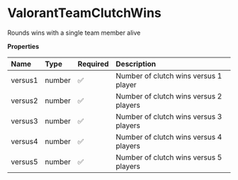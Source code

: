 # ValorantTeamClutchWins

Rounds wins with a single team member alive

**Properties**

| Name    | Type   | Required | Description                            |
| :------ | :----- | :------- | :------------------------------------- |
| versus1 | number | ✅       | Number of clutch wins versus 1 player  |
| versus2 | number | ✅       | Number of clutch wins versus 2 players |
| versus3 | number | ✅       | Number of clutch wins versus 3 players |
| versus4 | number | ✅       | Number of clutch wins versus 4 players |
| versus5 | number | ✅       | Number of clutch wins versus 5 players |

<!-- This file was generated by liblab | https://liblab.com/ -->
